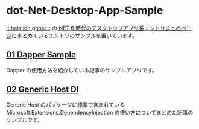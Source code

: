 # dot-Net-Desktop-App-Sample
[:: halation ghost ::](https://elf-mission.net/) の[.NET 6 時代のデスクトップアプリ系エントリまとめページ](https://elf-mission.net/dot-net-6-desktop-app-index/)にまとめているエントリのサンプルを置いています。

## [01 Dapper Sample](https://github.com/YouseiSakusen/dot-Net-Desktop-App-Sample/tree/main/01-DapperSample)

Dapper の使用方法を紹介している記事のサンプルアプリです。

## [02 Generic Host DI](https://github.com/YouseiSakusen/dot-Net-Desktop-App-Sample/tree/main/02-GenericHostDi)

Generic Host のパッケージに標準で含まれている Microsoft.Extensions.DependencyInjection の使い方についてまとめた記事のサンプルです。
